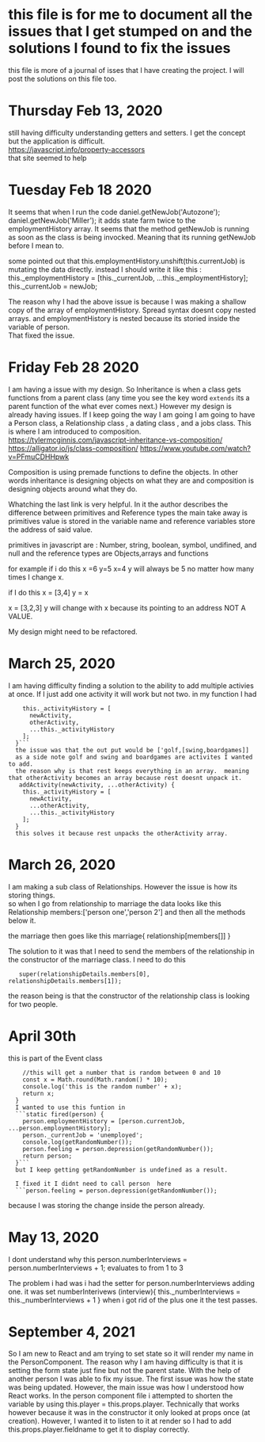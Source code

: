 # this file is for me to document all the issues that I get stumped on and the solutions I found to fix the issues

this file is more of a journal of isses that I have creating the project. I will post the solutions on this file too.

# Thursday Feb 13, 2020

still having difficulty understanding getters and setters. I get the concept but the application is difficult.  
https://javascript.info/property-accessors  
that site seemed to help

# Tuesday Feb 18 2020

It seems that when I run the code
daniel.getNewJob('Autozone');
daniel.getNewJob('Miller');
it adds state farm twice to the employmentHistory array.
It seems that the method getNewJob is running as soon as the class is being invocked. Meaning that its running getNewJob before I mean to.

some pointed out that this.employmentHistory.unshift(this.currentJob) is mutating the data directly. instead I should write it like this :
this.\_employmentHistory = [this._currentJob, ...this._employmentHistory];
this.\_currentJob = newJob;

The reason why I had the above issue is because I was making a shallow copy of the array of employmentHistory. Spread syntax doesnt copy nested arrays. and employmentHistory is nested because its storied inside the variable of person.  
That fixed the issue.

# Friday Feb 28 2020

I am having a issue with my design. So Inheritance is when a class gets functions from a parent class (any time you see the key word `extends` its a parent function of the what ever comes next.) However my design is already having issues. If I keep going the way I am going I am going to have a Person class, a Relationship class , a dating class , and a jobs class. This is where I am introduced to composition.  
https://tylermcginnis.com/javascript-inheritance-vs-composition/
https://alligator.io/js/class-composition/
https://www.youtube.com/watch?v=PFmuCDHHpwk

Composition is using premade functions to define the objects. In other words inheritance is designing objects on what they are and composition is designing objects around what they do.

Whatching the last link is very helpful. In it the author describes the difference between primitives and Reference types
the main take away is primitives value is stored in the variable name and reference variables store the address of said value.

primitives in javascript are : Number, string, boolean, symbol, undifined, and null
and the reference types are Objects,arrays and functions

for example if i do this
x =6
y=5
x=4
y will always be 5 no matter how many times I change x.

if I do this
x = [3,4]
y = x

x = [3,2,3]
y will change with x because its pointing to an address NOT A VALUE.

My design might need to be refactored.

# March 25, 2020

I am having difficulty finding a solution to the ability to add multiple activies at once. If I just add one activity it will work but not two.
in my function I had

````addActivity(newActivity, ...otherActivity) {
    this._activityHistory = [
      newActivity,
      otherActivity,
      ...this._activityHistory
    ];
  }```
  the issue was that the out put would be ['golf,[swing,boardgames]]
  as a side note golf and swing and boardgames are activites I wanted to add.
  the reason why is that rest keeps everything in an array.  meaning that otherActivity becomes an array because rest doesnt unpack it.
   addActivity(newActivity, ...otherActivity) {
    this._activityHistory = [
      newActivity,
      ...otherActivity,
      ...this._activityHistory
    ];
  }
  this solves it because rest unpacks the otherActivity array.
````

# March 26, 2020

I am making a sub class of Relationships. However the issue is how its storing things.  
so when I go from relationship to marriage the data looks like this
Relationship
members:['person one','person 2']
and then all the methods below it.

the marriage then goes like this
marriage{
relationship[members[]]
}

The solution to it was that I need to send the members of the relationship in the constructor of the marriage class.
I need to do this

```
   super(relationshipDetails.members[0], relationshipDetails.members[1]);
```

the reason being is that the constructor of the relationship class is looking for two people.

# April 30th

this is part of the Event class

````static getRandomNumber() {
    //this will get a number that is random between 0 and 10
    const x = Math.round(Math.random() * 10);
    console.log('this is the random number' + x);
    return x;
  }
  I wanted to use this funtion in
  ```static fired(person) {
    person.employmentHistory = [person.currentJob, ...person.employmentHistory];
    person._currentJob = 'unemployed';
    console.log(getRandomNumber());
    person.feeling = person.depression(getRandomNumber());
    return person;
  }```
  but I keep getting getRandomNumber is undefined as a result.

  I fixed it I didnt need to call person  here
  ```person.feeling = person.depression(getRandomNumber());
````

because I was storing the change inside the person already.

# May 13, 2020

I dont understand why this person.numberInterviews = person.numberInterviews + 1; evaluates to from 1 to 3

The problem i had was i had the setter for person.numberInterviews adding one.
it was
set numberInterivews (interview){
this.\_numberInterviews = this.\_numberInterviews + 1
}
when i got rid of the plus one it the test passes.

# September 4, 2021

So I am new to React and am trying to set state so it will render my name in the PersonComponent. The reason why I am having difficulty is that it is setting the form state just fine but not the parent state. With the help of another person I was able to fix my issue. The first issue was how the state was being updated. However, the main issue was how I understood how React works. In the person component file i attempted to shorten the variable by using this.player = this.props.player. Technically that works however because it was in the constructor it only looked at props once (at creation). However, I wanted it to listen to it at render so I had to add this.props.player.fieldname to get it to display correctly.
